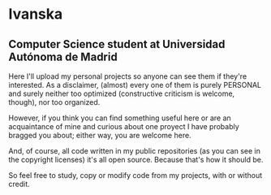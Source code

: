 # Ivanska

## Computer Science student at Universidad Autónoma de Madrid
Here I'll upload my personal projects so anyone can see them if they're interested.
As a disclaimer, (almost) every one of them is purely PERSONAL and surely neither too optimized
(constructive criticism is welcome, though), nor too organized.

However, if you think you can find something useful here or are an acquaintance of mine and
curious about one proyect I have probably bragged you about; either way, you are welcome here.

And, of course, all code written in my public repositories (as you can see in the
copyright licenses) it's all open source. Because that's how it should be.

So feel free to study, copy or modify code from my projects, with or without credit.
